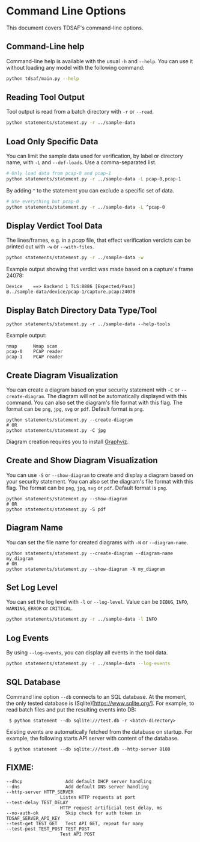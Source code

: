 # Command Line Options
This document covers TDSAF's command-line options.

## Command-Line help
Command-line help is available with the usual `-h` and `--help`. You can use it without loading any model with the following command:
```bash
python tdsaf/main.py --help
```

## Reading Tool Output
Tool output is read from a batch directory with `-r` or `--read`.
```bash
python statements/statement.py -r ../sample-data
```

## Load Only Specific Data
You can limit the sample data used for verification, by label or directory name, with `-L` and `--def-loads`. Use a comma-separated list.
```bash
# Only load data from pcap-0 and pcap-1
python statements/statement.py -r ../sample-data -L pcap-0,pcap-1
```
By adding `^` to the statement you can exclude a specific set of data.
```bash
# Use everything but pcap-0
python statements/statement.py -r ../sample-data -L ^pcap-0
```

## Display Verdict Tool Data
The lines/frames, e.g. in a _pcap_ file, that effect verification verdicts can be printed out with `-w` or `--with-files`.
```bash
python statements/statement.py -r ../sample-data -w
```
Example output showing that verdict was made based on a capture's frame 24078:
```
Device    ==> Backend 1 TLS:8886 [Expected/Pass]
@../sample-data/device/pcap-1/capture.pcap:24078
```

## Display Batch Directory Data Type/Tool
```
python statements/statement.py -r ../sample-data --help-tools
```
Example output:
```
nmap      Nmap scan
pcap-0    PCAP reader
pcap-1    PCAP reader
```

## Create Diagram Visualization
You can create a diagram based on your security statement with `-C` or `--create-diagram`. The diagram will not be automatically displayed with this command. You can also set the diagram's file format with this flag. The format can be `png`, `jpg`, `svg` or `pdf`. Default format is `png`.
```shell
python statements/statement.py --create-diagram
# OR
python statements/statement.py -C jpg
```
Diagram creation requires you to install [Graphviz](https://graphviz.org/download/).

## Create and Show Diagram Visualization
You can use `-S` or `--show-diagram` to create and display a diagram based on your security statement. You can also set the diagram's file format with this flag. The format can be `png`, `jpg`, `svg` or `pdf`. Default format is `png`.
```shell
python statements/statement.py --show-diagram
# OR
python statements/statement.py -S pdf
```

## Diagram Name
You can set the file name for created diagrams with `-N` or `--diagram-name`.
```shell
python statements/statement.py --create-diagram --diagram-name my_diagram
# OR
python statements/statement.py --show-diagram -N my_diagram
```

## Set Log Level
You can set the log level with `-l` or `--log-level`. Value can be `DEBUG`, `INFO`, `WARNING`, `ERROR` or `CRITICAL`.
```bash
python statements/statement.py -r ../sample-data -l INFO
```

## Log Events
By using `--log-events`, you can display all events in the tool data.
```bash
python statements/statement.py -r ../sample-data --log-events
```

## SQL Database
Command line option `--db` connects to an SQL database.
At the moment, the only tested database is (Sqlite)[https://www.sqlite.org/].
For example, to read batch files and put the resulting events into DB:

     $ python statement --db sqlite:///test.db -r <batch-directory>

Existing events are automatically fetched from the database on startup.
For example, the following starts API server with content of the database.


     $ python statement --db sqlite:///test.db --http-server 8180

## FIXME:
```
--dhcp                Add default DHCP server handling
--dns                 Add default DNS server handling
--http-server HTTP_SERVER
                    Listen HTTP requests at port
--test-delay TEST_DELAY
                    HTTP request artificial test delay, ms
--no-auth-ok          Skip check for auth token in TDSAF_SERVER_API_KEY
--test-get TEST_GET   Test API GET, repeat for many
--test-post TEST_POST TEST_POST
                    Test API POST
```